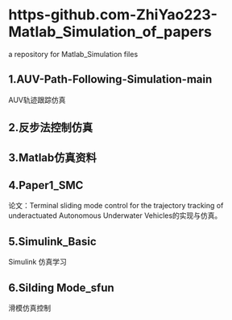 # https-github.com-ZhiYao223-Matlab_Simulation_of_papers
a repository for Matlab_Simulation files

## 1.AUV-Path-Following-Simulation-main
AUV轨迹跟踪仿真

## 2.反步法控制仿真


## 3.Matlab仿真资料


## 4.Paper1_SMC
论文：Terminal sliding mode control for the trajectory tracking of underactuated
Autonomous Underwater Vehicles的实现与仿真。

## 5.Simulink_Basic
Simulink 仿真学习

## 6.Silding Mode_sfun
滑模仿真控制




